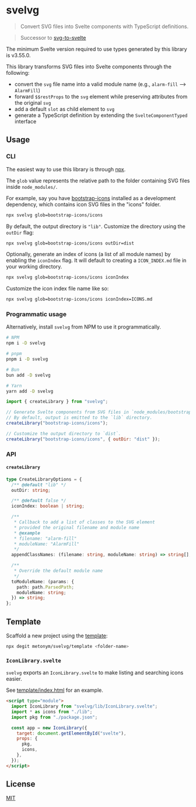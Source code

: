 # svelvg

> Convert SVG files into Svelte components with TypeScript definitions.

> Successor to [svg-to-svelte](https://github.com/metonym/svg-to-svelte)

The minimum Svelte version required to use types generated by this library is v3.55.0.

This library transforms SVG files into Svelte components through the following:

- convert the `svg` file name into a valid module name (e.g., `alarm-fill` --> `AlarmFill`)
- forward `$$restProps` to the `svg` element while preserving attributes from the original `svg`
- add a default `slot` as child element to `svg`
- generate a TypeScript definition by extending the `SvelteComponentTyped` interface

## Usage

### CLI

The easiest way to use this library is through [npx](https://nodejs.dev/learn/the-npx-nodejs-package-runner).

The `glob` value represents the relative path to the folder containing SVG files inside `node_modules/`.

For example, say you have [bootstrap-icons](https://github.com/twbs/icons) installed as a development dependency, which contains icon SVG files in the "icons" folder.

```sh
npx svelvg glob=bootstrap-icons/icons
```

By default, the output directory is `"lib"`. Customize the directory using the `outDir` flag:

```sh
npx svelvg glob=bootstrap-icons/icons outDir=dist
```

Optionally, generate an index of icons (a list of all module names) by enabling the `iconIndex` flag. It will default to creating a `ICON_INDEX.md` file in your working directory.

```sh
npx svelvg glob=bootstrap-icons/icons iconIndex
```

Customize the icon index file name like so:

```sh
npx svelvg glob=bootstrap-icons/icons iconIndex=ICONS.md
```

### Programmatic usage

Alternatively, install `svelvg` from NPM to use it programmatically.

```sh
# NPM
npm i -D svelvg

# pnpm
pnpm i -D svelvg

# Bun
bun add -D svelvg

# Yarn
yarn add -D svelvg
```

```js
import { createLibrary } from "svelvg";

// Generate Svelte components from SVG files in `node_modules/bootstrap-icons/icons`.
// By default, output is emitted to the `lib` directory.
createLibrary("bootstrap-icons/icons");

// Customize the output directory to `dist`.
createLibrary("bootstrap-icons/icons", { outDir: "dist" });
```

### API

#### `createLibrary`

```ts
type CreateLibraryOptions = {
  /** @default "lib" */
  outDir: string;

  /** @default false */
  iconIndex: boolean | string;

  /**
   * Callback to add a list of classes to the SVG element
   * provided the original filename and module name
   * @example
   * filename: "alarm-fill"
   * moduleName: "AlarmFill"
   */
  appendClassNames: (filename: string, moduleName: string) => string[];

  /**
   * Override the default module name
   */
  toModuleName: (params: {
    path: path.ParsedPath;
    moduleName: string;
  }) => string;
};
```

## Template

Scaffold a new project using the [template](template):

```sh
npx degit metonym/svelvg/template <folder-name>
```

### `IconLibrary.svelte`

`svelvg` exports an `IconLibrary.svelte` to make listing and searching icons easier.

See [template/index.html](template/index.html) for an example.

```html
<script type="module">
  import IconLibrary from "svelvg/lib/IconLibrary.svelte";
  import * as icons from "./lib";
  import pkg from "./package.json";

  const app = new IconLibrary({
    target: document.getElementById("svelte"),
    props: {
      pkg,
      icons,
    },
  });
</script>
```

## License

[MIT](LICENSE)
